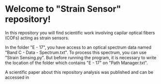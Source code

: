 # Welcome to "Strain Sensor" repository!

In this repository you will find scientific work involving capilar optical fibers (COFs) acting as strain sensors.

In the folder "E - 17", you have access to an optical spectrum data named "Band C - Data - Spectrum.txt".
To process this spectrum, you can use "Strain Sensing.py". But before running the program, it is necessary to write the location of the folder which contains "E - 17" on "Path Manager.txt".

A scientific paper about this repository analysis was published and can be accessed in 
